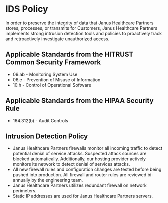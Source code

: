 # IDS Policy

In order to preserve the integrity of data that Janus Healthcare Partners stores, processes, or transmits for Customers, Janus Healthcare Partners implements strong intrusion detection tools and policies to proactively track and retroactively investigate unauthorized access. 

## Applicable Standards from the HITRUST Common Security Framework

*  09.ab - Monitoring System Use
*  06.e - Prevention of Misuse of Information
*  10.h - Control of Operational Software

## Applicable Standards from the HIPAA Security Rule

* 164.312(b) - Audit Controls

## Intrusion Detection Policy

* Janus Healthcare Partners firewalls monitor all incoming traffic to detect potential denial of service attacks. Suspected attack sources are blocked automatically. Additionally, our hosting provider actively monitors its network to detect denial of services attacks.
* All new firewall rules and configuration changes are tested before being pushed into production. All firewall and router rules are reviewed bi-annually by the engineering team.
* Janus Healthcare Partners utilizes redundant firewall on network perimeters.
* Static IP addresses are used for Janus Healthcare Partners servers.
